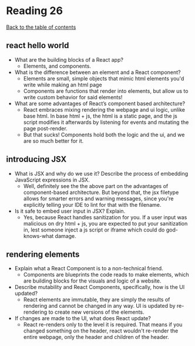# Reading 26

[Back to the table of contents](../../README.md)

## react hello world

- What are the building blocks of a React app?
  - Elements, and components.
- What is the difference between an element and a React component?
  - Elements are small, simple objects that mimic html elements you'd write while making an html page
  - Components are functions that render into elements, but allow us to write custom behavior for said elements!
- What are some advantages of React’s component based architecture?
  - React embraces mixing rendering the webpage and ui logic, unlike base html. In base html + js, the html is a static page, and the js script modifies it afterwards by listening for events and mutating the page post-render.
  - But that sucks! Components hold both the logic and the ui, and we are so much better for it.

## introducing JSX

- What is JSX and why do we use it?
Describe the process of embedding JavaScript expressions in JSX.
  - Well, definitely see the the above part on the advantages of component-based architecture. But beyond that, the jsx filetype allows for smarter errors and warning messages, since you're explicitly telling your IDE to lint for that with the filename.
- Is it safe to embed user input in JSX? Explain.
  - Yes, because React handles sanitization for you. If a user input was malicious on dry html + js, you are expected to put your sanitization in, lest someone inject a js script or iframe which could do god-knows-what damage.

## rendering elements

- Explain what a React Component is to a non-technical friend.
  - Components are blueprints the code reads to make elements, which are building blocks for the visuals and logic of a website.
- Describe mutability and React Components, specifically, how is the UI updated?
  - React elements are immutable, they are simply the results of rendering and cannot be changed in any way. UI is updated by re-rendering to create new versions of the elements. 
- If changes are made to the UI, what does React update?
  - React re-renders only to the level it is required. That means if you changed something on the header, react wouldn't re-render the entire webpage, only the header and children of the header.
